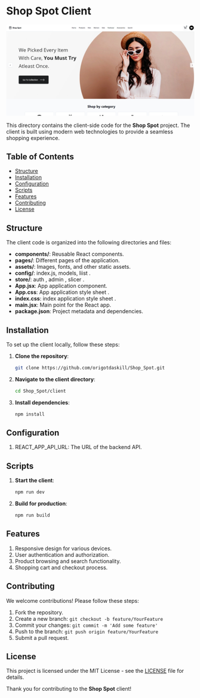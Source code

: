 # Shop Spot Client

![Presentation image](../client/public/prestation.jpeg)


This directory contains the client-side code for the **Shop Spot** project. The client is built using modern web technologies to provide a seamless shopping experience.

## Table of Contents

- [Structure](#structure)
- [Installation](#installation)
- [Configuration](#configuration)
- [Scripts](#scripts)
- [Features](#features)
- [Contributing](#contributing)
- [License](#license)

## Structure

The client code is organized into the following directories and files:

- **components/**: Reusable React components.
- **pages/**: Different pages of the application.
- **assets/**: Images, fonts, and other static assets.
- **config/**: index.js, models, liist .
- **store/**: auth , admin , slicer .
- **App.jsx**: App application component.
- **App.css**: App application style sheet .
- **index.css**: index application style sheet .
- **main.jsx**: Main point for the React app.
- **package.json**: Project metadata and dependencies.

## Installation

To set up the client locally, follow these steps:

1. **Clone the repository**:

   ```bash
   git clone https://github.com/origotdaskill/Shop_Spot.git
   ```

2. **Navigate to the client directory**:

    ```bash
    cd Shop_Spot/client
    ```

3. **Install dependencies**:

    ```bash
    npm install
    ```

## Configuration

1. REACT_APP_API_URL: The URL of the backend API.

## Scripts

1. **Start the client**:

    ```bash
    npm run dev
    ```

2. **Build for production**:

    ```bash
    npm run build
    ```
## Features

1. Responsive design for various devices.
2. User authentication and authorization.
3. Product browsing and search functionality.
4. Shopping cart and checkout process.

## Contributing

We welcome contributions! Please follow these steps:

1. Fork the repository.
2. Create a new branch: `git checkout -b feature/YourFeature`
3. Commit your changes: `git commit -m 'Add some feature'`
4. Push to the branch: `git push origin feature/YourFeature`
5. Submit a pull request.

## License

This project is licensed under the MIT License - see the [LICENSE](../LICENSE.txt) file for details.

Thank you for contributing to the **Shop Spot** client!
